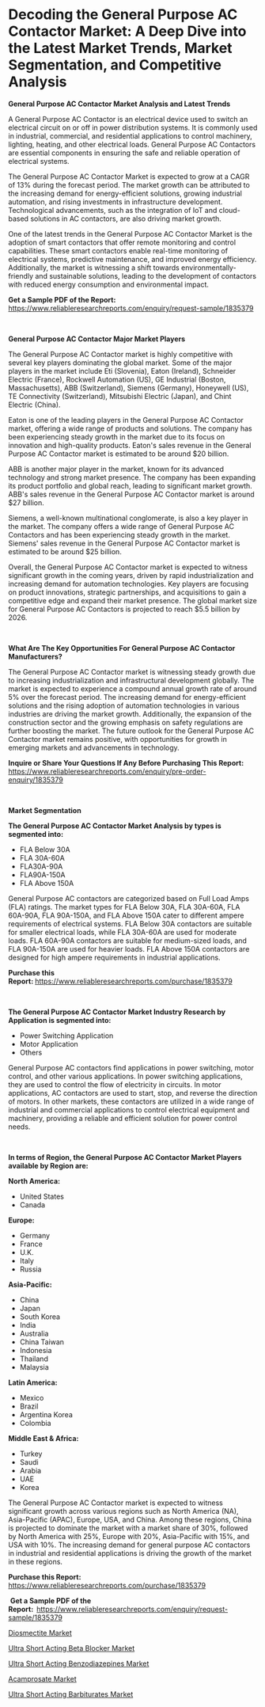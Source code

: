 <p><h1>Decoding the General Purpose AC Contactor Market: A Deep Dive into the Latest Market Trends, Market Segmentation, and Competitive Analysis</h1></p><p><strong>General Purpose AC Contactor Market Analysis and Latest Trends</strong></p>
<p><p>A General Purpose AC Contactor is an electrical device used to switch an electrical circuit on or off in power distribution systems. It is commonly used in industrial, commercial, and residential applications to control machinery, lighting, heating, and other electrical loads. General Purpose AC Contactors are essential components in ensuring the safe and reliable operation of electrical systems.</p><p>The General Purpose AC Contactor Market is expected to grow at a CAGR of 13% during the forecast period. The market growth can be attributed to the increasing demand for energy-efficient solutions, growing industrial automation, and rising investments in infrastructure development. Technological advancements, such as the integration of IoT and cloud-based solutions in AC contactors, are also driving market growth.</p><p>One of the latest trends in the General Purpose AC Contactor Market is the adoption of smart contactors that offer remote monitoring and control capabilities. These smart contactors enable real-time monitoring of electrical systems, predictive maintenance, and improved energy efficiency. Additionally, the market is witnessing a shift towards environmentally-friendly and sustainable solutions, leading to the development of contactors with reduced energy consumption and environmental impact.</p></p>
<p><strong>Get a Sample PDF of the Report:&nbsp;</strong> <a href="https://www.reliableresearchreports.com/enquiry/request-sample/1835379">https://www.reliableresearchreports.com/enquiry/request-sample/1835379</a></p>
<p>&nbsp;</p>
<p><strong>General Purpose AC Contactor Major Market Players</strong></p>
<p><p>The General Purpose AC Contactor market is highly competitive with several key players dominating the global market. Some of the major players in the market include Eti (Slovenia), Eaton (Ireland), Schneider Electric (France), Rockwell Automation (US), GE Industrial (Boston, Massachusetts), ABB (Switzerland), Siemens (Germany), Honeywell (US), TE Connectivity (Switzerland), Mitsubishi Electric (Japan), and Chint Electric (China).</p><p>Eaton is one of the leading players in the General Purpose AC Contactor market, offering a wide range of products and solutions. The company has been experiencing steady growth in the market due to its focus on innovation and high-quality products. Eaton's sales revenue in the General Purpose AC Contactor market is estimated to be around $20 billion.</p><p>ABB is another major player in the market, known for its advanced technology and strong market presence. The company has been expanding its product portfolio and global reach, leading to significant market growth. ABB's sales revenue in the General Purpose AC Contactor market is around $27 billion.</p><p>Siemens, a well-known multinational conglomerate, is also a key player in the market. The company offers a wide range of General Purpose AC Contactors and has been experiencing steady growth in the market. Siemens' sales revenue in the General Purpose AC Contactor market is estimated to be around $25 billion.</p><p>Overall, the General Purpose AC Contactor market is expected to witness significant growth in the coming years, driven by rapid industrialization and increasing demand for automation technologies. Key players are focusing on product innovations, strategic partnerships, and acquisitions to gain a competitive edge and expand their market presence. The global market size for General Purpose AC Contactors is projected to reach $5.5 billion by 2026.</p></p>
<p>&nbsp;</p>
<p><strong>What Are The Key Opportunities For General Purpose AC Contactor Manufacturers?</strong></p>
<p><p>The General Purpose AC Contactor market is witnessing steady growth due to increasing industrialization and infrastructural development globally. The market is expected to experience a compound annual growth rate of around 5% over the forecast period. The increasing demand for energy-efficient solutions and the rising adoption of automation technologies in various industries are driving the market growth. Additionally, the expansion of the construction sector and the growing emphasis on safety regulations are further boosting the market. The future outlook for the General Purpose AC Contactor market remains positive, with opportunities for growth in emerging markets and advancements in technology.</p></p>
<p><strong>Inquire or Share Your Questions If Any Before Purchasing This Report:</strong> <a href="https://www.reliableresearchreports.com/enquiry/pre-order-enquiry/1835379">https://www.reliableresearchreports.com/enquiry/pre-order-enquiry/1835379</a></p>
<p>&nbsp;</p>
<p><strong>Market Segmentation</strong></p>
<p><strong>The General Purpose AC Contactor Market Analysis by types is segmented into:</strong></p>
<p><ul><li>FLA Below 30A</li><li>FLA 30A-60A</li><li>FLA30A-90A</li><li>FLA90A-150A</li><li>FLA Above 150A</li></ul></p>
<p><p>General Purpose AC contactors are categorized based on Full Load Amps (FLA) ratings. The market types for FLA Below 30A, FLA 30A-60A, FLA 60A-90A, FLA 90A-150A, and FLA Above 150A cater to different ampere requirements of electrical systems. FLA Below 30A contactors are suitable for smaller electrical loads, while FLA 30A-60A are used for moderate loads. FLA 60A-90A contactors are suitable for medium-sized loads, and FLA 90A-150A are used for heavier loads. FLA Above 150A contactors are designed for high ampere requirements in industrial applications.</p></p>
<p><strong>Purchase this Report:&nbsp;</strong><a href="https://www.reliableresearchreports.com/purchase/1835379">https://www.reliableresearchreports.com/purchase/1835379</a></p>
<p>&nbsp;</p>
<p><strong>The General Purpose AC Contactor Market Industry Research by Application is segmented into:</strong></p>
<p><ul><li>Power Switching Application</li><li>Motor Application</li><li>Others</li></ul></p>
<p><p>General Purpose AC contactors find applications in power switching, motor control, and other various applications. In power switching applications, they are used to control the flow of electricity in circuits. In motor applications, AC contactors are used to start, stop, and reverse the direction of motors. In other markets, these contactors are utilized in a wide range of industrial and commercial applications to control electrical equipment and machinery, providing a reliable and efficient solution for power control needs.</p></p>
<p>&nbsp;</p>
<p><strong>In terms of Region, the General Purpose AC Contactor Market Players available by Region are:</strong></p>
<p>
    <p> <strong> North America: </strong>
        <ul>
            <li>United States</li>
            <li>Canada</li>
        </ul>
        </p> 
    <p> <strong> Europe: </strong>
        <ul>
            <li>Germany</li>
            <li>France</li>
            <li>U.K.</li>
            <li>Italy</li>
            <li>Russia</li>
        </ul>
        </p> 
    <p> <strong> Asia-Pacific: </strong>
        <ul>
            <li>China</li>
            <li>Japan</li>
            <li>South Korea</li>
            <li>India</li>
            <li>Australia</li>
            <li>China Taiwan</li>
            <li>Indonesia</li>
            <li>Thailand</li>
            <li>Malaysia</li>
        </ul>
        </p> 
    <p> <strong> Latin America: </strong>
        <ul>
            <li>Mexico</li>
            <li>Brazil</li>
            <li>Argentina Korea</li>
            <li>Colombia</li>
        </ul>
        </p> 
    <p> <strong> Middle East & Africa: </strong>
        <ul>
            <li>Turkey</li>
            <li>Saudi</li>
            <li>Arabia</li>
            <li>UAE</li>
            <li>Korea</li>
        </ul>
    </p>
    </p>
<p><p>The General Purpose AC Contactor market is expected to witness significant growth across various regions such as North America (NA), Asia-Pacific (APAC), Europe, USA, and China. Among these regions, China is projected to dominate the market with a market share of 30%, followed by North America with 25%, Europe with 20%, Asia-Pacific with 15%, and USA with 10%. The increasing demand for general purpose AC contactors in industrial and residential applications is driving the growth of the market in these regions.</p></p>
<p><strong>Purchase this Report: </strong><a href="https://www.reliableresearchreports.com/purchase/1835379">https://www.reliableresearchreports.com/purchase/1835379</a></p>
<p>&nbsp;<strong>Get a Sample PDF of the Report:&nbsp;&nbsp;</strong><a href="https://www.reliableresearchreports.com/enquiry/request-sample/1835379">https://www.reliableresearchreports.com/enquiry/request-sample/1835379</a></p>
<p><strong></strong></p>
<p><p><a href="https://medium.com/@garettbauch/analyzing-diosmectite-market-global-industry-perspective-and-forecast-2024-to-2031-8c4c7affc7e7">Diosmectite Market</a></p><p><a href="https://medium.com/@garettbauch/analyzing-ultra-short-acting-beta-blocker-market-global-industry-perspective-and-forecast-2024-to-a8fed4328062">Ultra Short Acting Beta Blocker Market</a></p><p><a href="https://medium.com/@garettbauch/ultra-short-acting-benzodiazepines-market-size-reveals-the-best-marketing-channels-in-global-3d3bfeb42d53">Ultra Short Acting Benzodiazepines Market</a></p><p><a href="https://medium.com/@garettbauch/acamprosate-market-comprehensive-assessment-by-type-application-and-geography-118925544402">Acamprosate Market</a></p><p><a href="https://medium.com/@garettbauch/ultra-short-acting-barbiturates-market-competitive-analysis-market-trends-and-forecast-to-2031-4dc49e3c9b82">Ultra Short Acting Barbiturates Market</a></p></p>